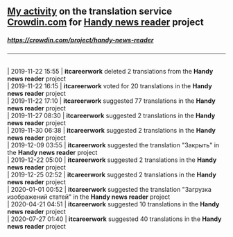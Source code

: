 ## [My activity](https://crowdin.com/profile/itcareerwork/activity "My profile") on the translation service [Crowdin.com](https://crowdin.com "crowdin.com") for [Handy news reader](https://crowdin.com/project/handy-news-reader "Handy news reader Crowdin") project
##### <https://crowdin.com/project/handy-news-reader>
***
<br>| 2019-11-22 15:55 | **itcareerwork** deleted 2 translations from the **Handy news reader** project
<br>| 2019-11-22 16:15 | **itcareerwork** voted for 20 translations in the **Handy news reader** project
<br>| 2019-11-22 17:10 | **itcareerwork** suggested 77 translations in the **Handy news reader** project
<br>| 2019-11-27 08:30 | **itcareerwork** suggested 2 translations in the **Handy news reader** project
<br>| 2019-11-30 06:38 | **itcareerwork** suggested 2 translations in the **Handy news reader** project
<br>| 2019-12-09 03:55 | **itcareerwork** suggested the translation "Закрыть" in the **Handy news reader** project
<br>| 2019-12-22 05:00 | **itcareerwork** suggested 2 translations in the **Handy news reader** project
<br>| 2019-12-25 02:52 | **itcareerwork** suggested 2 translations in the **Handy news reader** project
<br>| 2020-01-01 00:52 | **itcareerwork** suggested the translation "Загрузка изображений статей" in the **Handy news reader** project
<br>| 2020-04-21 04:51 | **itcareerwork** suggested 10 translations in the **Handy news reader** project
<br>| 2020-07-27 01:40 | **itcareerwork** suggested 40 translations in the **Handy news reader** project
